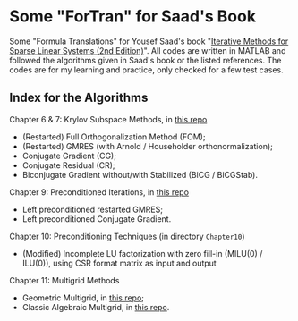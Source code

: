 # Some "ForTran" for Saad's Book

Some "Formula Translations" for Yousef Saad's book "[Iterative Methods for Sparse Linear Systems (2nd Edition)](http://www-users.cs.umn.edu/~saad/IterMethBook\_2ndEd.pdf)". All codes are written in MATLAB and followed the algorithms given in Saad's book or the listed references. The codes are for my learning and practice, only checked for a few test cases.



## Index for the Algorithms

Chapter 6 & 7: Krylov Subspace Methods, in [this repo](https://github.com/EnigmaHuang/Krylov_Subspace_Methods)

*   (Restarted) Full Orthogonalization Method (FOM);
*   (Restarted) GMRES (with Arnold / Householder orthonormalization);
*   Conjugate Gradient (CG);
*   Conjugate Residual (CR);
*   Biconjugate Gradient without/with Stabilized (BiCG / BiCGStab).



Chapter 9: Preconditioned Iterations, in [this repo](https://github.com/EnigmaHuang/Krylov_Subspace_Methods)

*   Left preconditioned restarted GMRES;
*   Left preconditioned Conjugate Gradient.



Chapter 10: Preconditioning Techniques (in directory `Chapter10`)

*   (Modified) Incomplete LU factorization with zero fill-in (MILU(0) / ILU(0)), using CSR format matrix as input and output



Chapter 11: Multigrid Methods

*   Geometric Multigrid, in [this repo](https://github.com/EnigmaHuang/Poisson_FDM_Multigrid);
*   Classic Algebraic Multigrid, in [this repo](https://github.com/EnigmaHuang/Classic_AMG_Demo).



